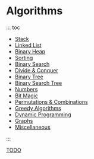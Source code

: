 # Algorithms

::: toc
* [Stack](stack/index.md)
* [Linked List](linked_list/index.md)
* [Binary Heap](binary_heap/index.md)
* [Sorting](sorting/index.md)
* [Binary Search](binary_search/index.md)
* [Divide & Conquer](divide_conquer/index.md)
* [Binary Tree](binary_tree/index.md)
* [Binary Search Tree](binary_search_tree/index.md)
* [Numbers](numbers/index.md)
* [Bit Magic](bit_magic/index.md)
* [Permutations & Combinations](permutations_combinations/index.md)
* [Greedy Algorithms](greedy_algorithms/index.md)
* [Dynamic Programming](dynamic_programming/index.md)
* [Graphs](graphs/index.md)
* [Miscellaneous](miscellaneous/index.md)

:::

[TODO](todo.md)
